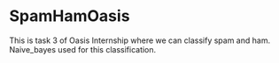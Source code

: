 # SpamHamOasis
This is task 3 of Oasis Internship where we can classify spam and ham. Naive_bayes used for this classification.

